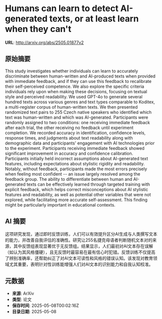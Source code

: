 # Humans can learn to detect AI-generated texts, or at least learn when they can't

**URL**: http://arxiv.org/abs/2505.01877v2

## 原始摘要

This study investigates whether individuals can learn to accurately
discriminate between human-written and AI-produced texts when provided with
immediate feedback, and if they can use this feedback to recalibrate their
self-perceived competence. We also explore the specific criteria individuals
rely upon when making these decisions, focusing on textual style and perceived
readability.
  We used GPT-4o to generate several hundred texts across various genres and
text types comparable to Koditex, a multi-register corpus of human-written
texts. We then presented randomized text pairs to 255 Czech native speakers who
identified which text was human-written and which was AI-generated.
Participants were randomly assigned to two conditions: one receiving immediate
feedback after each trial, the other receiving no feedback until experiment
completion. We recorded accuracy in identification, confidence levels, response
times, and judgments about text readability along with demographic data and
participants' engagement with AI technologies prior to the experiment.
  Participants receiving immediate feedback showed significant improvement in
accuracy and confidence calibration. Participants initially held incorrect
assumptions about AI-generated text features, including expectations about
stylistic rigidity and readability. Notably, without feedback, participants
made the most errors precisely when feeling most confident -- an issue largely
resolved among the feedback group.
  The ability to differentiate between human and AI-generated texts can be
effectively learned through targeted training with explicit feedback, which
helps correct misconceptions about AI stylistic features and readability, as
well as potential other variables that were not explored, while facilitating
more accurate self-assessment. This finding might be particularly important in
educational contexts.


## AI 摘要

这项研究发现，通过即时反馈训练，人们可以有效提升区分AI生成与人类撰写文本的能力，并改善自我评估的准确性。研究让255名捷克母语者判断随机文本对的来源，其中反馈组表现显著优于无反馈组。结果显示，人们最初对AI文本存在误解（如认为其风格僵硬），且无反馈时最容易在最有信心时犯错。反馈训练不仅提高了辨别准确率，还帮助纠正了对AI文本可读性和风格的错误认知。该发现对教育领域尤其重要，表明针对性训练能增强人们对AI文本的识别能力和自我认知校准。

## 元数据

- **来源**: ArXiv
- **类型**: 论文
- **保存时间**: 2025-05-08T00:02:16Z
- **目录日期**: 2025-05-08
